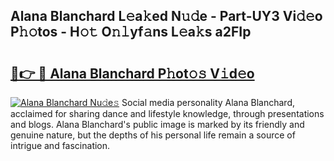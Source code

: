 ## Alana Blanchard L𝚎a𝚔ed N𝚞𝚍e - Part-UY3 Vi𝚍𝚎o P𝚑𝚘tos - H𝚘𝚝 O𝚗𝚕yf𝚊ns L𝚎a𝚔s a2FIp

# <h2><a href="http://kfbzqls.oniu.top/?m=Alana+Blanchard">🔗👉 🔴 Alana Blanchard P𝚑ot𝚘𝚜 V𝚒d𝚎o</a></h2>

[![Alana Blanchard Nu𝚍e𝚜](https://i.imgur.com/0qMVB7G.gif)](http://kfbzqls.oniu.top/?m=Alana+Blanchard)
Social media personality Alana Blanchard, acclaimed for sharing dance and lifestyle knowledge, through presentations and blogs. Alana Blanchard's public image is marked by its friendly and genuine nature, but the depths of his personal life remain a source of intrigue and fascination.  
